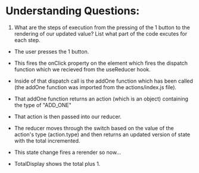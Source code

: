 # Understanding Questions:
1. What are the steps of execution from the pressing of the 1 button to the rendering of our updated value? List what part of the code excutes for each step.

* The user presses the 1 button.
* This fires the onClick property on the element which fires the dispatch function which we recieved from the useReducer hook.
* Inside of that dispatch call is the addOne function which has been called (the addOne function was imported from the actions/index.js file).
* That addOne function returns an action (which is an object) containing the type of "ADD_ONE"
* That action is then passed into our reducer.
* The reducer moves through the switch based on the value of the action's type (action.type) and then returns an updated version of state with the total incremented.
* This state change fires a rerender so now...

* TotalDisplay shows the total plus 1.
